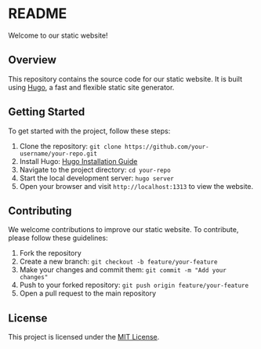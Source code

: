 # README

Welcome to our static website!

## Overview

This repository contains the source code for our static website. It is built using [Hugo](https://gohugo.io/), a fast and flexible static site generator.

## Getting Started

To get started with the project, follow these steps:

1. Clone the repository: `git clone https://github.com/your-username/your-repo.git`
2. Install Hugo: [Hugo Installation Guide](https://gohugo.io/getting-started/installing/)
3. Navigate to the project directory: `cd your-repo`
4. Start the local development server: `hugo server`
5. Open your browser and visit `http://localhost:1313` to view the website.

## Contributing

We welcome contributions to improve our static website. To contribute, please follow these guidelines:

1. Fork the repository
2. Create a new branch: `git checkout -b feature/your-feature`
3. Make your changes and commit them: `git commit -m "Add your changes"`
4. Push to your forked repository: `git push origin feature/your-feature`
5. Open a pull request to the main repository

## License

This project is licensed under the [MIT License](LICENSE).
